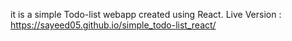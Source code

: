 it is a simple Todo-list webapp created using React.
Live Version : https://sayeed05.github.io/simple_todo-list_react/
